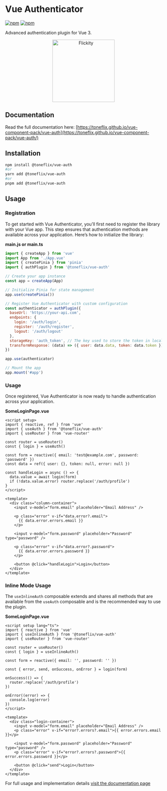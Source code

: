 # Vue Authenticator

[![npm](https://img.shields.io/npm/v/@toneflix/vue-auth.svg?style=flat-square)](https://www.npmjs.com/package/@toneflix/vue-auth)
[![npm](https://img.shields.io/npm/dt/@toneflix/vue-auth.svg?style=flat-square)](https://www.npmjs.com/package/@toneflix/vue-auth)

Advanced authentication plugin for Vue 3.

<p align="center">
    <img width="200" src="https://toneflix.github.io/vue-component-pack/vue-auth/images/banner.png" alt="Flickity">
    <!--<img width="200" src="https://vuejs.org/images/logo.png" alt="Vue.js">-->
</p>

## Documentation

Read the full documentation here: [https://toneflix.github.io/vue-component-pack/vue-auth](https://toneflix.github.io/vue-component-pack/vue-auth/)

## Installation

```bash
npm install @toneflix/vue-auth
#or
yarn add @toneflix/vue-auth
#or
pnpm add @toneflix/vue-auth
```

## Usage

### Registration

To get started with Vue Authenticator, you’ll first need to register the library with your Vue app. This step ensures that authentication methods are available across your application. Here’s how to initialize the library:

**main.js or main.ts**

```js
import { createApp } from 'vue'
import App from './App.vue'
import { createPinia } from 'pinia'
import { authPlugin } from '@toneflix/vue-auth'

// Create your app instance
const app = createApp(App)

// Initialize Pinia for state management
app.use(createPinia())

// Register Vue Authenticator with custom configuration
const authenticator = authPlugin({
  baseUrl: 'https://your-api.com',
  endpoints: {
    login: '/auth/login',
    register: '/auth/register',
    logout: '/auth/logout'
  },
  storageKey: 'auth_token', // The key used to store the token in localStorage
  transformResponse: (data) => ({ user: data.data, token: data.token }) // Customize the response handling
})

app.use(authenticator)

// Mount the app
app.mount('#app')
```

### Usage

Once registered, Vue Authenticator is now ready to handle authentication across your application.

**SomeLoginPage.vue**

```vue
<script setup>
import { reactive, ref } from 'vue'
import { useAuth } from '@toneflix/vue-auth'
import { useRouter } from 'vue-router'

const router = useRouter()
const { login } = useAuth()

const form = reactive({ email: 'test@example.com', password: 'password' })
const data = ref({ user: {}, token: null, error: null })

const handleLogin = async () => {
  data.value = await login(form)
  if (!data.value.error) router.replace('/auth/profile')
}
</script>

<template>
  <div class="column-container">
    <input v-model="form.email" placeholder="Email Address" />

    <p class="error" v-if="data.error?.email">
      {{ data.error.errors.email }}
    </p>

    <input v-model="form.password" placeholder="Password" type="password" />

    <p class="error" v-if="data.error?.password">
      {{ data.error.errors.password }}
    </p>

    <button @click="handleLogin">Login</button>
  </div>
</template>
```

### Inline Mode Usage

The `useInlineAuth` composable extends and shares all methods that are available from the `useAuth` composable and is the recommended way to use the plugin.

**SomeLoginPage.vue**

```vue
<script setup lang="ts">
import { reactive } from 'vue'
import { useInlineAuth } from '@toneflix/vue-auth'
import { useRouter } from 'vue-router'

const router = useRouter()
const { login } = useInlineAuth()

const form = reactive({ email: '', password: '' })

const { error, send, onSuccess, onError } = login(form)

onSuccess(() => {
  router.replace('/auth/profile')
})

onError((error) => {
  console.log(error)
})
</script>

<template>
  <div class="login-container">
    <input v-model="form.email" placeholder="Email Address" />
    <p class="error" v-if="error?.errors?.email">{{ error.errors.email }}</p>

    <input v-model="form.password" placeholder="Password" type="password" />
    <p class="error" v-if="error?.errors?.password">{{ error.errors.password }}</p>

    <button @click="send">Login</button>
  </div>
</template>
```

For full usage and implementation details [visit the documentation page](https://toneflix.github.io/vue-component-pack/vue-auth/)
